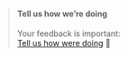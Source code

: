 > #### Tell us how we’re doing
> Your feedback is important: <br/>
> [Tell us how were doing](https://docs.google.com/forms/d/1JiSxJSOUguLZv-1myjg5neQW8aoAA_8ywiQKiHXEdPE/preview) &#128172;